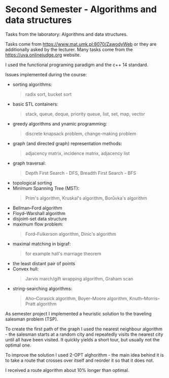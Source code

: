 # Second Semester - Algorithms and data structures

Tasks from the laboratory: Algorithms and data structures. 

Tasks come from https://www.mat.umk.pl:8070/ZawodyWeb or they are additionally asked by the lecturer. Many tasks come from the https://uva.onlinejudge.org website.

I used the functional programing paradigm and the c++ 14 standard.

Issues implemented during the course:

- sorting algorithms:
  > radix sort,
  > bucket sort
- basic STL containers:
  > stack, 
  > queue,
  > deque, 
  > priority queue,
  > list, 
  > set, 
  > map,
  > vector
- greedy algorithms and ynamic programming: 
  > discrete knapsack problem, 
  > change-making problem
- graph (and directed graph) representation methods:
  > adjacency matrix,
  > incidence matrix,
  > adjacency list
- graph traversal:
  > Depth First Search - DFS,
  > Breadth First Search - BFS
- topological sorting
- Minimum Spanning Tree (MST):
  > Prim's algorithm,
  > Kruskal's algorithm, 
  > Borůvka's algorithm
- Bellman–Ford algorithm
- Floyd–Warshall algorithm
- disjoint-set data structure
- maximum flow problem:
  > Ford–Fulkerson algorithm,
  > Dinic's algorithm
- maximal matching in bigraf:
  > for example hall's marriage theorem
- the least distant pair of points
- Convex hull:
  > Jarvis march/gift wrapping algorithm,
  > Graham scan
- string-searching algorithms:
  > Aho–Corasick algorithm,
  > Boyer–Moore algorithm,
  > Knuth–Morris–Pratt algorithm
  
As semester project I implemented a heuristic solution to the traveling salesman problem (TSP).

To create the first path of the graph I used the nearest neighbour algorithm - the salesman starts at a random city and repeatedly visits the nearest city until all have been visited. It quickly yields a short tour, but usually not the optimal one.

To improve the solution I used 2-OPT alghorithm - the main idea behind it is to take a route that crosses over itself and reorder it so that it does not.

I received a route algorithm about 10% longer than optimal.
